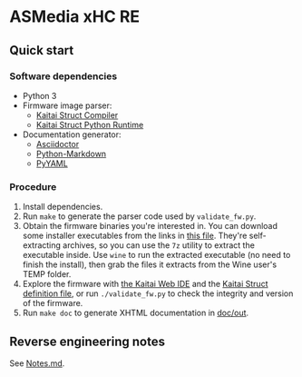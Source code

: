 # ASMedia xHC RE


## Quick start

### Software dependencies

* Python 3
* Firmware image parser:
  * [Kaitai Struct Compiler][ksc]
  * [Kaitai Struct Python Runtime][kspr]
* Documentation generator:
  * [Asciidoctor][asciidoctor]
  * [Python-Markdown][python-markdown]
  * [PyYAML][pyyaml]

### Procedure

1. Install dependencies.
2. Run `make` to generate the parser code used by `validate_fw.py`.
3. Obtain the firmware binaries you're interested in. You can download
   some installer executables from the links in [this file][urls].
   They're self-extracting archives, so you can use the `7z` utility to
   extract the executable inside. Use `wine` to run the extracted
   executable (no need to finish the install), then grab the files it
   extracts from the Wine user's TEMP folder.
4. Explore the firmware with [the Kaitai Web IDE][ide] and the
   [Kaitai Struct definition file][ksy], or run `./validate_fw.py` to
   check the integrity and version of the firmware.
5. Run `make doc` to generate XHTML documentation in [doc/out][doc].


## Reverse engineering notes

See [Notes.md](Notes.md).


[ksc]: https://github.com/kaitai-io/kaitai_struct_compiler
[kspr]: https://github.com/kaitai-io/kaitai_struct_python_runtime
[asciidoctor]: https://asciidoctor.org/
[python-markdown]: https://python-markdown.github.io/
[pyyaml]: https://pyyaml.org/
[urls]: firmware-urls.txt
[ide]: https://ide.kaitai.io/
[ksy]: asm_fw.ksy
[doc]: doc/out
